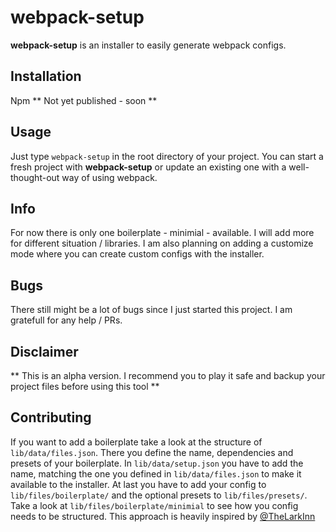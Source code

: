 # webpack-setup

**webpack-setup** is an installer to easily generate webpack configs.

## Installation

Npm
** Not yet published - soon **

## Usage

Just type `webpack-setup` in the root directory of your project.
You can start a fresh project with **webpack-setup** or update an existing one with a well-thought-out way of using webpack.

## Info

For now there is only one boilerplate - minimial - available. I will add more for different situation / libraries. I am also planning on adding a customize mode where you can create custom configs with the installer.


## Bugs

There still might be a lot of bugs since I just started this project. I am gratefull for any help / PRs.

## Disclaimer 

** This is an alpha version. I recommend you to play it safe and backup your project files before using this tool ** 

## Contributing

If you want to add a boilerplate take a look at the structure of `lib/data/files.json`. There you define the name, dependencies and presets of your boilerplate. In `lib/data/setup.json` you have to add the name, matching the one you defined in `lib/data/files.json` to make it available to the installer. At last you have to add your config to `lib/files/boilerplate/` and the optional presets to `lib/files/presets/`.
Take a look at `lib/files/boilerplate/minimial` to see how you config needs to be structured. This approach is heavily inspired by [@TheLarkInn](https://twitter.com/thelarkinn)
